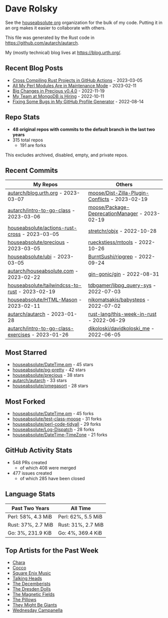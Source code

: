 
# Dave Rolsky

See the [houseabsolute org](https://github.com/houseabsolute) organization for
the bulk of my code. Putting it in an org makes it easier to collaborate with
others.

This file was generated by the Rust code in
https://github.com/autarch/autarch.

My (mostly technical) blog lives at https://blog.urth.org/.

## Recent Blog Posts

- [Cross Compiling Rust Projects in GitHub Actions](https://blog.urth.org/2023/03/05/cross-compiling-rust-projects-in-github-actions/) - 2023-03-05
- [All My Perl Modules Are in Maintenance Mode](https://blog.urth.org/2023/02/11/all-my-perl-modules-are-in-maintenance-mode/) - 2023-02-11
- [Big Changes in Precious v0.4.0](https://blog.urth.org/2022/11/19/big-changes-in-precious-v0-4-0/) - 2022-11-19
- [My Team at MongoDB is Hiring](https://blog.urth.org/2022/10/11/my-team-at-mongodb-is-hiring/) - 2022-10-11
- [Fixing Some Bugs in My GitHub Profile Generator](https://blog.urth.org/2022/08/14/fixing-some-bugs-in-my-github-profile-generator/) - 2022-08-14


## Repo Stats
- **48 original repos with commits to the default branch in the last two years**
- 315 total repos
  - 191 are forks

This excludes archived, disabled, empty, and private repos.

## Recent Commits
| My Repos | Others |
|----------|--------|
| [autarch/blog.urth.org](https://github.com/autarch/blog.urth.org) - 2023-03-07              | [moose/Dist-Zilla-Plugin-Conflicts](https://github.com/moose/Dist-Zilla-Plugin-Conflicts) - 2023-02-19                |
| [autarch/intro-to-go-class](https://github.com/autarch/intro-to-go-class) - 2023-03-06              | [moose/Package-DeprecationManager](https://github.com/moose/Package-DeprecationManager) - 2023-02-19                |
| [houseabsolute/actions-rust-cross](https://github.com/houseabsolute/actions-rust-cross) - 2023-03-05              | [stretchr/objx](https://github.com/stretchr/objx) - 2022-10-28                |
| [houseabsolute/precious](https://github.com/houseabsolute/precious) - 2023-03-05              | [rueckstiess/mtools](https://github.com/rueckstiess/mtools) - 2022-10-26                |
| [houseabsolute/ubi](https://github.com/houseabsolute/ubi) - 2023-03-05              | [BurntSushi/ripgrep](https://github.com/BurntSushi/ripgrep) - 2022-09-24                |
| [autarch/houseabsolute.com](https://github.com/autarch/houseabsolute.com) - 2023-02-22              | [gin-gonic/gin](https://github.com/gin-gonic/gin) - 2022-08-31                |
| [houseabsolute/tailwindcss-to-rust](https://github.com/houseabsolute/tailwindcss-to-rust) - 2023-02-19              | [tdbgamer/libpg_query-sys](https://github.com/tdbgamer/libpg_query-sys) - 2022-07-03                |
| [houseabsolute/HTML-Mason](https://github.com/houseabsolute/HTML-Mason) - 2023-02-11              | [nikomatsakis/babysteps](https://github.com/nikomatsakis/babysteps) - 2022-07-02                |
| [autarch/autarch](https://github.com/autarch/autarch) - 2023-01-28              | [rust-lang/this-week-in-rust](https://github.com/rust-lang/this-week-in-rust) - 2022-06-29                |
| [autarch/intro-to-go-class-exercises](https://github.com/autarch/intro-to-go-class-exercises) - 2023-01-26              | [djkoloski/davidkoloski_me](https://github.com/djkoloski/davidkoloski_me) - 2022-06-05                |


## Most Starred
- [houseabsolute/DateTime.pm](https://github.com/houseabsolute/DateTime.pm) - 45 stars
- [houseabsolute/pg-pretty](https://github.com/houseabsolute/pg-pretty) - 42 stars
- [houseabsolute/precious](https://github.com/houseabsolute/precious) - 38 stars
- [autarch/autarch](https://github.com/autarch/autarch) - 33 stars
- [houseabsolute/omegasort](https://github.com/houseabsolute/omegasort) - 28 stars


## Most Forked
- [houseabsolute/DateTime.pm](https://github.com/houseabsolute/DateTime.pm) - 45 forks
- [houseabsolute/test-class-moose](https://github.com/houseabsolute/test-class-moose) - 31 forks
- [houseabsolute/perl-code-tidyall](https://github.com/houseabsolute/perl-code-tidyall) - 29 forks
- [houseabsolute/Log-Dispatch](https://github.com/houseabsolute/Log-Dispatch) - 28 forks
- [houseabsolute/DateTime-TimeZone](https://github.com/houseabsolute/DateTime-TimeZone) - 21 forks


## GitHub Activity Stats
- 548 PRs created
  - of which 408 were merged
- 477 issues created
  - of which 285 have been closed

## Language Stats
| Past Two Years        | All Time                |
|-----------------------|-------------------------|
| Perl: 58%, 4.3 MiB              | Perl: 62%, 5.5 MiB                |
| Rust: 37%, 2.7 MiB              | Rust: 31%, 2.7 MiB                |
| Go: 3%, 231.9 KiB              | Go: 4%, 369.4 KiB                |


## Top Artists for the Past Week
* [Chara](https://musicbrainz.org/artist/94812064-a7c2-49d2-b6b0-b9e76289bf87)
* [Cocco](https://musicbrainz.org/artist/7f28f385-a591-4f66-80ea-a81a0f2abb54)
* [Square Enix Music](https://musicbrainz.org/artist/63bcc03f-8c18-4884-b390-8a4a1be161e2)
* [Talking Heads](https://musicbrainz.org/artist/a94a7155-c79d-4409-9fcf-220cb0e4dc3a)
* [The Decemberists](https://musicbrainz.org/artist/97b1142f-c71e-4971-8736-4a8ceaf6b4c3)
* [The Dresden Dolls](https://musicbrainz.org/artist/107c7983-0728-46ea-8550-77e698adf690)
* [The Magnetic Fields](https://musicbrainz.org/artist/3ff72a59-f39d-411d-9f93-2d4a86413013)
* [The Pillows](https://musicbrainz.org/search?query=The%20Pillows&amp;type=artist&amp;method=indexed)
* [They Might Be Giants](https://musicbrainz.org/artist/183d6ef6-e161-47ff-9085-063c8b897e97)
* [Wednesday Campanella](https://musicbrainz.org/artist/f9f9f6a1-693b-43da-bbeb-70395bb0a66a)

